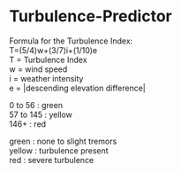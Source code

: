 # Turbulence-Predictor


Formula for the Turbulence Index: \
T=(5/4)w+(3/7)i+(1/10)e \
T = Turbulence Index \
w = wind speed \
i = weather intensity \
e = |descending elevation difference| 

0 to 56 : green \
57 to 145 : yellow \
146+ : red 

green : none to slight tremors \
yellow : turbulence present \
red : severe turbulence 
